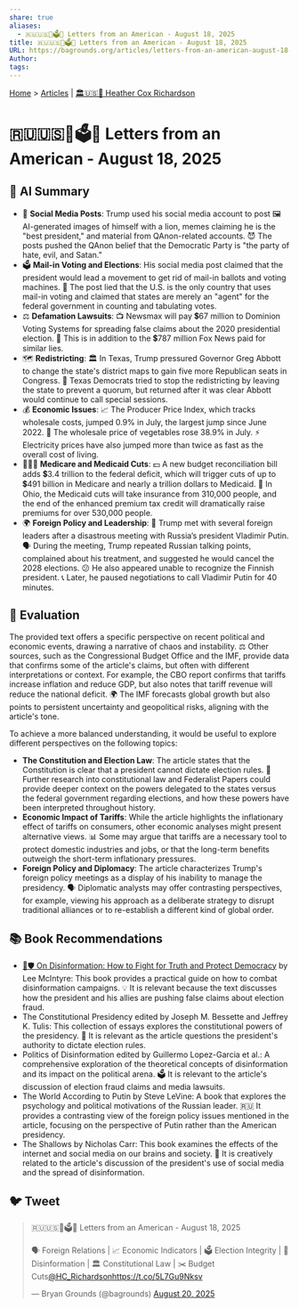 ```yaml
---
share: true
aliases:
  - 🇷🇺🇺🇸👹🗳️💸 Letters from an American - August 18, 2025
title: 🇷🇺🇺🇸👹🗳️💸 Letters from an American - August 18, 2025
URL: https://bagrounds.org/articles/letters-from-an-american-august-18-2025
Author:
tags:
---
```

[Home](../index.md) > [Articles](./index.md) | [🏛️🇺🇸📖 Heather Cox Richardson](../people/heather-cox-richardson.md)  
# 🇷🇺🇺🇸👹🗳️💸 Letters from an American - August 18, 2025  
## 🤖 AI Summary  
* 📱 **Social Media Posts**: Trump used his social media account to post 🖼️ AI-generated images of himself with a lion, memes claiming he is the "best president," and material from QAnon-related accounts. 😈 The posts pushed the QAnon belief that the Democratic Party is "the party of hate, evil, and Satan."  
* 🗳️ **Mail-in Voting and Elections**: His social media post claimed that the president would lead a movement to get rid of mail-in ballots and voting machines. 🤥 The post lied that the U.S. is the only country that uses mail-in voting and claimed that states are merely an "agent" for the federal government in counting and tabulating votes.  
* ⚖️ **Defamation Lawsuits**: 📺 Newsmax will pay 💲67 million to Dominion Voting Systems for spreading false claims about the 2020 presidential election. 🤑 This is in addition to the 💲787 million Fox News paid for similar lies.  
* 🗺️ **Redistricting**: 🏛️ In Texas, Trump pressured Governor Greg Abbott to change the state's district maps to gain five more Republican seats in Congress. 🏃 Texas Democrats tried to stop the redistricting by leaving the state to prevent a quorum, but returned after it was clear Abbott would continue to call special sessions.  
* 💰 **Economic Issues**: 📈 The Producer Price Index, which tracks wholesale costs, jumped 0.9% in July, the largest jump since June 2022. 🥬 The wholesale price of vegetables rose 38.9% in July. ⚡️ Electricity prices have also jumped more than twice as fast as the overall cost of living.  
* 🧑‍🤝‍🧑 **Medicare and Medicaid Cuts**: 💵 A new budget reconciliation bill adds 💲3.4 trillion to the federal deficit, which will trigger cuts of up to 💲491 billion in Medicare and nearly a trillion dollars to Medicaid. 🏥 In Ohio, the Medicaid cuts will take insurance from 310,000 people, and the end of the enhanced premium tax credit will dramatically raise premiums for over 530,000 people.  
* 🌍 **Foreign Policy and Leadership**: 🤝 Trump met with several foreign leaders after a disastrous meeting with Russia’s president Vladimir Putin. 🗣️ During the meeting, Trump repeated Russian talking points, complained about his treatment, and suggested he would cancel the 2028 elections. 😕 He also appeared unable to recognize the Finnish president. 📞 Later, he paused negotiations to call Vladimir Putin for 40 minutes.  
  
## 🤔 Evaluation  
The provided text offers a specific perspective on recent political and economic events, drawing a narrative of chaos and instability. ⚖️ Other sources, such as the Congressional Budget Office and the IMF, provide data that confirms some of the article's claims, but often with different interpretations or context. For example, the CBO report confirms that tariffs increase inflation and reduce GDP, but also notes that tariff revenue will reduce the national deficit. 🌍 The IMF forecasts global growth but also points to persistent uncertainty and geopolitical risks, aligning with the article's tone.  
  
To achieve a more balanced understanding, it would be useful to explore different perspectives on the following topics:  
* **The Constitution and Election Law**: The article states that the Constitution is clear that a president cannot dictate election rules. 📜 Further research into constitutional law and Federalist Papers could provide deeper context on the powers delegated to the states versus the federal government regarding elections, and how these powers have been interpreted throughout history.  
* **Economic Impact of Tariffs**: While the article highlights the inflationary effect of tariffs on consumers, other economic analyses might present alternative views. 📊 Some may argue that tariffs are a necessary tool to protect domestic industries and jobs, or that the long-term benefits outweigh the short-term inflationary pressures.  
* **Foreign Policy and Diplomacy**: The article characterizes Trump's foreign policy meetings as a display of his inability to manage the presidency. 🗣️ Diplomatic analysts may offer contrasting perspectives, for example, viewing his approach as a deliberate strategy to disrupt traditional alliances or to re-establish a different kind of global order.  
  
## 📚 Book Recommendations  
* [📢🛡️ On Disinformation: How to Fight for Truth and Protect Democracy](../books/on-disinformation-how-to-fight-for-truth-and-protect-democracy.md) by Lee McIntyre: This book provides a practical guide on how to combat disinformation campaigns. 💡 It is relevant because the text discusses how the president and his allies are pushing false claims about election fraud.  
* The Constitutional Presidency edited by Joseph M. Bessette and Jeffrey K. Tulis: This collection of essays explores the constitutional powers of the presidency. 📖 It is relevant as the article questions the president's authority to dictate election rules.  
* Politics of Disinformation edited by Guillermo Lopez-Garcia et al.: A comprehensive exploration of the theoretical concepts of disinformation and its impact on the political arena. 🗳️ It is relevant to the article's discussion of election fraud claims and media lawsuits.  
* The World According to Putin by Steve LeVine: A book that explores the psychology and political motivations of the Russian leader. 🇷🇺 It provides a contrasting view of the foreign policy issues mentioned in the article, focusing on the perspective of Putin rather than the American presidency.  
* The Shallows by Nicholas Carr: This book examines the effects of the internet and social media on our brains and society. 🧠 It is creatively related to the article's discussion of the president's use of social media and the spread of disinformation.  
  
## 🐦 Tweet  
<blockquote class="twitter-tweet" data-theme="dark"><p lang="en" dir="ltr">🇷🇺🇺🇸👹🗳️💸 Letters from an American - August 18, 2025<br><br>🗣️ Foreign Relations | 📈 Economic Indicators | 🗳️ Election Integrity | 📢 Disinformation | 🏛️ Constitutional Law | ✂️ Budget Cuts<a href="https://twitter.com/HC_Richardson?ref_src=twsrc%5Etfw">@HC_Richardson</a><a href="https://t.co/5L7Gu9Nksv">https://t.co/5L7Gu9Nksv</a></p>&mdash; Bryan Grounds (@bagrounds) <a href="https://twitter.com/bagrounds/status/1958052886887178289?ref_src=twsrc%5Etfw">August 20, 2025</a></blockquote> <script async src="https://platform.twitter.com/widgets.js" charset="utf-8"></script>